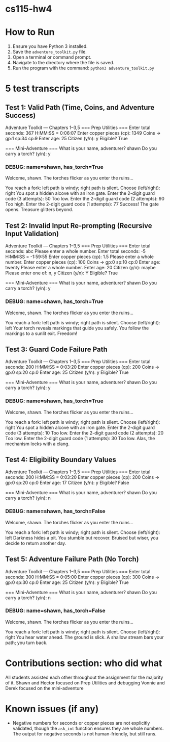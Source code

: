 # cs115-hw4
# How to Run

1. Ensure you have Python 3 installed.
2. Save the `adventure_toolkit.py` file.
3. Open a terminal or command prompt.
4. Navigate to the directory where the file is saved.
5. Run the program with the command: `python3 adventure_toolkit.py`
# 5 test transcripts
## Test 1: Valid Path (Time, Coins, and Adventure Success)

Adventure Toolkit — Chapters 1–3,5
=== Prep Utilities ===
Enter total seconds: 367
H:MM:SS = 0:06:07
Enter copper pieces (cp): 1349
Coins → gp:1  sp:34  cp:9
Enter age: 25
Citizen (y/n): y
Eligible? True

=== Mini-Adventure ===
What is your name, adventurer? shawn
Do you carry a torch? (y/n): y
### DEBUG: name=shawn, has_torch=True

Welcome, shawn. The torches flicker as you enter the ruins…

You reach a fork: left path is windy; right path is silent.
Choose (left/right): right
You spot a hidden alcove with an iron gate.
Enter the 2-digit guard code (3 attempts): 50
Too low.
Enter the 2-digit guard code (2 attempts): 90
Too high.
Enter the 2-digit guard code (1 attempts): 77
Success! The gate opens. Treasure glitters beyond.

## Test 2: Invalid Input Re-prompting (Recursive Input Validation)

Adventure Toolkit — Chapters 1–3,5
=== Prep Utilities ===
Enter total seconds: abc
Please enter a whole number.
Enter total seconds: -5
H:MM:SS = -1:59:55
Enter copper pieces (cp): 1.5
Please enter a whole number.
Enter copper pieces (cp): 100
Coins → gp:0  sp:10  cp:0
Enter age: twenty
Please enter a whole number.
Enter age: 20
Citizen (y/n): maybe
Please enter one of: n, y
Citizen (y/n): Y
Eligible? True

=== Mini-Adventure ===
What is your name, adventurer? shawn
Do you carry a torch? (y/n): y
### DEBUG: name=shawn, has_torch=True

Welcome, shawn. The torches flicker as you enter the ruins…

You reach a fork: left path is windy; right path is silent.
Choose (left/right): left
Your torch reveals markings that guide you safely.
You follow the markings to a sunlit exit. Freedom!

## Test 3: Guard Code Failure Path

Adventure Toolkit — Chapters 1–3,5
=== Prep Utilities ===
Enter total seconds: 200
H:MM:SS = 0:03:20
Enter copper pieces (cp): 200
Coins → gp:0  sp:20  cp:0
Enter age: 25
Citizen (y/n): y
Eligible? True

=== Mini-Adventure ===
What is your name, adventurer? shawn
Do you carry a torch? (y/n): y
### DEBUG: name=shawn, has_torch=True

Welcome, shawn. The torches flicker as you enter the ruins…

You reach a fork: left path is windy; right path is silent.
Choose (left/right): right
You spot a hidden alcove with an iron gate.
Enter the 2-digit guard code (3 attempts): 10
Too low.
Enter the 2-digit guard code (2 attempts): 20
Too low.
Enter the 2-digit guard code (1 attempts): 30
Too low.
Alas, the mechanism locks with a clang.

## Test 4: Eligibility Boundary Values

Adventure Toolkit — Chapters 1–3,5
=== Prep Utilities ===
Enter total seconds: 200
H:MM:SS = 0:03:20
Enter copper pieces (cp): 200
Coins → gp:0  sp:20  cp:0
Enter age: 17
Citizen (y/n): y
Eligible? False

=== Mini-Adventure ===
What is your name, adventurer? shawn
Do you carry a torch? (y/n): n
### DEBUG: name=shawn, has_torch=False

Welcome, shawn. The torches flicker as you enter the ruins…

You reach a fork: left path is windy; right path is silent.
Choose (left/right): left
Darkness hides a pit. You stumble but recover.
Bruised but wiser, you decide to return another day.

## Test 5: Adventure Failure Path (No Torch)

Adventure Toolkit — Chapters 1–3,5
=== Prep Utilities ===
Enter total seconds: 300
H:MM:SS = 0:05:00
Enter copper pieces (cp): 300
Coins → gp:0  sp:30  cp:0
Enter age: 25
Citizen (y/n): y
Eligible? True

=== Mini-Adventure ===
What is your name, adventurer? shawn
Do you carry a torch? (y/n): n
### DEBUG: name=shawn, has_torch=False

Welcome, shawn. The torches flicker as you enter the ruins…

You reach a fork: left path is windy; right path is silent.
Choose (left/right): right
You hear water ahead. The ground is slick.
A shallow stream bars your path; you turn back.

# Contributions section: who did what
All students assisted each other throughout the assignment for the majority of it.
Shawn and Hector focused on Prep Utilities and debugging
Vonnie and Derek focused on the mini-adventure

# Known issues (if any)
* Negative numbers for seconds or copper pieces are not explicitly validated, though the `ask_int` function ensures they are whole numbers. The output for negative seconds is not human-friendly, but still runs.
